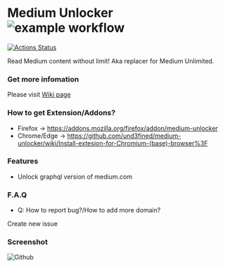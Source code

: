 # Medium Unlocker ![example workflow](https://github.com/und3fined/medium-unlocker/actions/workflows/ci.yml/badge.svg)

[![Actions Status](https://github.com/und3fined/medium-unlocker/workflows/build/badge.svg)](https://github.com/und3fined/medium-unlocker/actions)

Read Medium content without limit! Aka replacer for Medium Unlimited.

### Get more infomation

Please visit [Wiki page](https://github.com/und3fined/medium-unlocker/wiki)

### How to get Extension/Addons?

- Firefox -> https://addons.mozilla.org/firefox/addon/medium-unlocker
- Chrome/Edge -> https://github.com/und3fined/medium-unlocker/wiki/Install-extesion-for-Chromium-(base)-browser%3F

### Features

- Unlock graphql version of medium.com

### F.A.Q

- Q: How to report bug?/How to add more domain?

Create new issue


### Screenshot

![Github](https://user-images.githubusercontent.com/2163878/147834338-dc43fa34-a850-4e28-9b6b-c9c28bc8bfdf.png)
